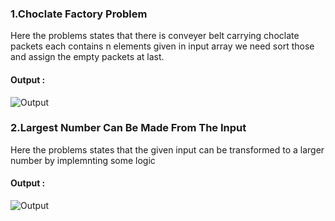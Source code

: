 <h3>1.Choclate Factory Problem</h3>
<p>Here the problems states that there is conveyer belt carrying choclate packets each contains n elements given in input array we need sort those and assign the empty packets at last.</p>
<h4>Output : </h4>
<img src="https://github.com/user-attachments/assets/62251fe5-c7c3-479b-962a-1f5e09e0dd3c" alt="Output"/>

<h3>2.Largest Number Can Be Made From The Input</h3>
<p>Here the problems states that the given input can be transformed to a larger number by implemnting some logic</p>
<h4>Output : </h4>
<img src="https://github.com/user-attachments/assets/875ec66a-eee0-45f2-8eac-13b1e288cf37" alt="Output"/>
